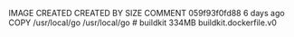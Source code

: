 IMAGE               CREATED             CREATED BY                                    SIZE                COMMENT
059f93f0fd88        6 days ago          COPY /usr/local/go /usr/local/go # buildkit   334MB               buildkit.dockerfile.v0

